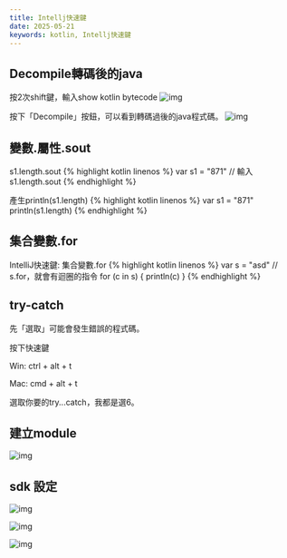 ```yaml
---
title: Intellj快速鍵
date: 2025-05-21
keywords: kotlin, Intellj快速鍵
---
```

## Decompile轉碼後的java
按2次shift鍵，輸入show kotlin bytecode 
![img]({{site.imgurl}}/kotlin/bytecode.png)

按下「Decompile」按鈕，可以看到轉碼過後的java程式碼。
![img]({{site.imgurl}}/kotlin/bytecode2.png)

## 變數.屬性.sout
s1.length.sout
{% highlight kotlin linenos %}
var s1 = "871"
// 輸入s1.length.sout
{% endhighlight %}

產生println(s1.length)
{% highlight kotlin linenos %}
var s1 = "871"
println(s1.length)
{% endhighlight %}

## 集合變數.for
IntelliJ快速鍵: 集合變數.for
{% highlight kotlin linenos %}
var s = "asd"
// s.for，就會有迴圈的指令
for (c in s) {
    println(c)
}
{% endhighlight %}

## try-catch
先「選取」可能會發生錯誤的程式碼。

按下快速鍵

Win: ctrl + alt + t

Mac: cmd + alt + t

選取你要的try...catch，我都是選6。

## 建立module
![img]({{site.imgurl}}/kotlin/module.png)

## sdk 設定
![img]({{site.imgurl}}/java/sdk1.png)

![img]({{site.imgurl}}/java/sdk2.png)

![img]({{site.imgurl}}/java/sdk3.png)